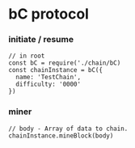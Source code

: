 # bC protocol

### initiate / resume 
```
// in root
const bC = require('./chain/bC)
const chainInstance = bC({
  name: 'TestChain',
  difficulty: '0000'
})
```
### miner
```
// body - Array of data to chain.
chainInstance.mineBlock(body)
```